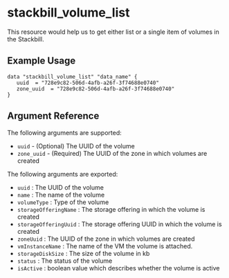 # stackbill_volume_list

This resource would help us to get either list or a single item of volumes in the Stackbill.

## Example Usage

```
data "stackbill_volume_list" "data_name" {
   uuid  = "728e9c82-506d-4afb-a26f-3f74688e0740"
   zone_uuid  = "728e9c82-506d-4afb-a26f-3f74688e0740"
}

```

## Argument Reference

The following arguments are supported:

- `uuid` - (Optional) The UUID of the volume
- `zone_uuid` - (Required) The UUID of the zone in which volumes are created

The following arguments are exported:

- `uuid` : The UUID of the volume
- `name` : The name of the volume
- `volumeType` : Type of the volume
- `storageOfferingName` : The storage offering in which the volume is created
- `storageOfferingUuid` : The storage offering UUID in which the volume is created
- `zoneUuid` : The UUID of the zone in which volumes are created
- `vmInstanceName` : The name of the VM the volume is attached.
- `storageDiskSize` : The size of the volume in kb
- `status` : The status of the volume
- `isActive` : boolean value which describes whether the volume is active
